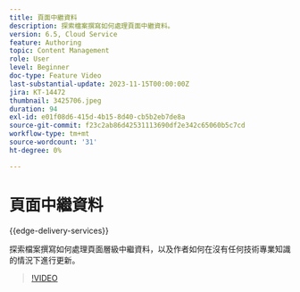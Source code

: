 ```yaml
---
title: 頁面中繼資料
description: 探索檔案撰寫如何處理頁面中繼資料。
version: 6.5, Cloud Service
feature: Authoring
topic: Content Management
role: User
level: Beginner
doc-type: Feature Video
last-substantial-update: 2023-11-15T00:00:00Z
jira: KT-14472
thumbnail: 3425706.jpeg
duration: 94
exl-id: e01f08d6-415d-4b15-8d40-cb5b2eb7de8a
source-git-commit: f23c2ab86d42531113690df2e342c65060b5c7cd
workflow-type: tm+mt
source-wordcount: '31'
ht-degree: 0%

---
```


# 頁面中繼資料

{{edge-delivery-services}}

探索檔案撰寫如何處理頁面層級中繼資料，以及作者如何在沒有任何技術專業知識的情況下進行更新。

>[!VIDEO](https://video.tv.adobe.com/v/3425706/?learn=on)
